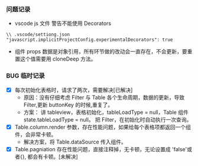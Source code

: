 ### 问题记录

- vscode js 文件 警告不能使用 Decorators

```
\\ .vscode/settiong.json
"javascript.implicitProjectConfig.experimentalDecorators": true
```

- 组件 props 数据是对象引用，所有环节做的改动会一直存在，不会更新，要重置这个值需要用 cloneDeep 方法。

### BUG 临时记录

- [x] 每次初始化表格时，请求了两次，需要解决[已解决]
  - 原因：没有仔细考虑 Filter 与 Table 各个生命周期，数据的更新，导致 Filter,更新 buttonKey 的时候,重复了。
  - 方案： 讲 tableview，表格初始化，tableLoadType = null，Table 组件 state.tableLoadType = null。 把 Filter，在初始化时自动执行一次查询。
- [x] Table.column.render 参数，存在性能问题，如果给每个表格项都返回一个组件，会非常卡顿。
  - 解决方案，将 Table.dataSource 传入组件。
- [x] Table.pagniation 存在性能问题，直接注释掉，无卡顿，无论设置成 'false'或者{}, 都会有卡顿。[未解决]
